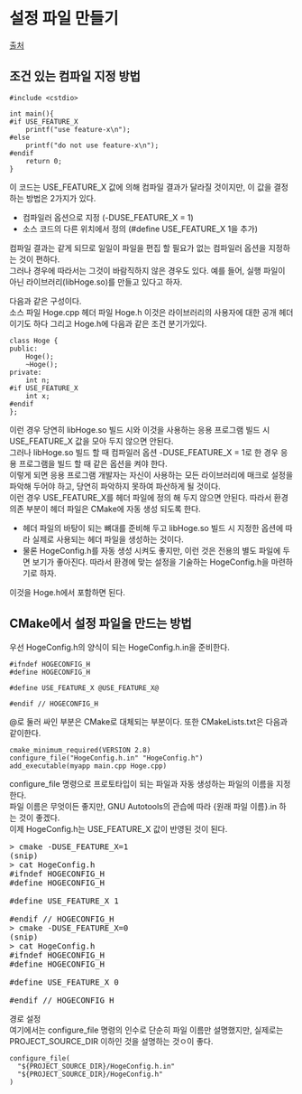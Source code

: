 # 설정 파일 만들기
[출처](https://www.wagavulin.jp/entry/2011/11/27/222654 )
  
## 조건 있는 컴파일 지정 방법
  
```  
#include <cstdio>
 
int main(){
#if USE_FEATURE_X
    printf("use feature-x\n");
#else
    printf("do not use feature-x\n");
#endif
    return 0;
}
```
  
이 코드는 USE_FEATURE_X 값에 의해 컴파일 결과가 달라질 것이지만, 이 값을 결정하는 방법은 2가지가 있다.  
- 컴파일러 옵션으로 지정 (-DUSE_FEATURE_X = 1)
- 소스 코드의 다른 위치에서 정의 (#define USE_FEATURE_X 1을 추가)
  
  
컴파일 결과는 같게 되므로 일일이 파일을 편집 할 필요가 없는 컴파일러 옵션을 지정하는 것이 편하다.  
그러나 경우에 따라서는 그것이 바람직하지 않은 경우도 있다. 예를 들어, 실행 파일이 아닌 라이브러리(libHoge.so)를 만들고 있다고 하자.  
  
다음과 같은 구성이다.  
소스 파일 Hoge.cpp 헤더 파일 Hoge.h 이것은 라이브러리의 사용자에 대한 공개 헤더이기도 하다 그리고 Hoge.h에 다음과 같은 조건 분기가있다.  
```
class Hoge {
public:
    Hoge();
    ~Hoge();
private:
    int n;
#if USE_FEATURE_X
    int x;
#endif
};
```
  
이런 경우 당연히 libHoge.so 빌드 시와 이것을 사용하는 응용 프로그램 빌드 시 USE_FEATURE_X 값을 모아 두지 않으면 안된다.  
그러나 libHoge.so 빌드 할 때 컴파일러 옵션 -DUSE_FEATURE_X = 1로 한 경우 응용 프로그램을 빌드 할 때 같은 옵션을 켜야 한다.  
이렇게 되면 응용 프로그램 개발자는 자신이 사용하는 모든 라이브러리에 매크로 설정을 파악해 두어야 하고, 당연히 파악하지 못하여 파산하게 될 것이다.  
이런 경우 USE_FEATURE_X를 헤더 파일에 정의 해 두지 않으면 안된다. 따라서 환경 의존 부분이 헤더 파일은 CMake에 자동 생성 되도록 한다.  
- 헤더 파일의 바탕이 되는 뼈대를 준비해 두고 libHoge.so 빌드 시 지정한 옵션에 따라 실제로 사용되는 헤더 파일을 생성하는 것이다.  
- 물론 HogeConfig.h를 자동 생성 시켜도 좋지만, 이런 것은 전용의 별도 파일에 두면 보기가 좋아진다. 따라서 환경에 맞는 설정을 기술하는 HogeConfig.h을 마련하기로 하자.  
  
이것을 Hoge.h에서 포함하면 된다.
  
  
## CMake에서 설정 파일을 만드는 방법
우선 HogeConfig.h의 양식이 되는 HogeConfig.h.in을 준비한다.  
```
#ifndef HOGECONFIG_H
#define HOGECONFIG_H
 
#define USE_FEATURE_X @USE_FEATURE_X@
 
#endif // HOGECONFIG_H
```
  
@로 둘러 싸인 부분은 CMake로 대체되는 부분이다. 또한 CMakeLists.txt은 다음과 같이한다.  
```
cmake_minimum_required(VERSION 2.8)
configure_file("HogeConfig.h.in" "HogeConfig.h")
add_executable(myapp main.cpp Hoge.cpp)
```
  
configure_file 명령으로 프로토타입이 되는 파일과 자동 생성하는 파일의 이름을 지정한다.  
파일 이름은 무엇이든 좋지만, GNU Autotools의 관습에 따라 {원래 파일 이름}.in 하는 것이 좋겠다.  
이제 HogeConfig.h는 USE_FEATURE_X 값이 반영된 것이 된다.  
<pre>
> cmake -DUSE_FEATURE_X=1
(snip)
> cat HogeConfig.h
#ifndef HOGECONFIG_H
#define HOGECONFIG_H

#define USE_FEATURE_X 1

#endif // HOGECONFIG_H
> cmake -DUSE_FEATURE_X=0
(snip)
> cat HogeConfig.h
#ifndef HOGECONFIG_H
#define HOGECONFIG_H

#define USE_FEATURE_X 0

#endif // HOGECONFIG_H
</pre>
  
경로 설정  
여기에서는 configure_file 명령의 인수로 단순히 파일 이름만 설명했지만, 실제로는 PROJECT_SOURCE_DIR 이하인 것을 설명하는 것ㅇ이 좋다.  
```
configure_file(
  "${PROJECT_SOURCE_DIR}/HogeConfig.h.in"
  "${PROJECT_SOURCE_DIR}/HogeConfig.h"
)
```
  